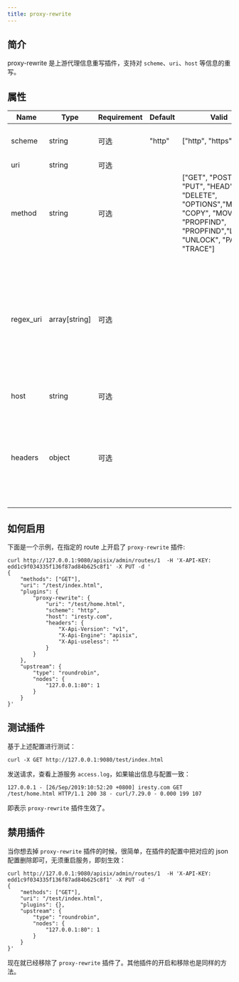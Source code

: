 ```yaml
---
title: proxy-rewrite
---
```


<!--
#
# Licensed to the Apache Software Foundation (ASF) under one or more
# contributor license agreements.  See the NOTICE file distributed with
# this work for additional information regarding copyright ownership.
# The ASF licenses this file to You under the Apache License, Version 2.0
# (the "License"); you may not use this file except in compliance with
# the License.  You may obtain a copy of the License at
#
#     http://www.apache.org/licenses/LICENSE-2.0
#
# Unless required by applicable law or agreed to in writing, software
# distributed under the License is distributed on an "AS IS" BASIS,
# WITHOUT WARRANTIES OR CONDITIONS OF ANY KIND, either express or implied.
# See the License for the specific language governing permissions and
# limitations under the License.
#
-->


## 简介

proxy-rewrite 是上游代理信息重写插件，支持对 `scheme`、`uri`、`host` 等信息的重写。

## 属性

| Name      | Type          | Requirement | Default | Valid             | Description                                                                                                                                                                                                                                                                                        |
| --------- | ------------- | ----------- | ------- | ----------------- | ---------------------------------------------------------------------------------------------------------------------------------------------------------------------------------------------------------------------------------------------------------------------------------------------------|
| scheme    | string        | 可选        | "http"  | ["http", "https"] | 不推荐使用。应该在 Upstream 的 scheme 字段设置上游的 scheme。
| uri       | string        | 可选        |         |                   | 转发到上游的新 `uri` 地址。                                                                                                                                                                                                                                                                             |
| method    | string        | 可选        |         | ["GET", "POST", "PUT", "HEAD", "DELETE", "OPTIONS","MKCOL", "COPY", "MOVE", "PROPFIND", "PROPFIND","LOCK", "UNLOCK", "PATCH", "TRACE"] | 将route的请求方法代理为该请求方法。                                                                                                                                                                                                                                                                             |
| regex_uri | array[string] | 可选        |         |                   | 转发到上游的新 `uri` 地址, 使用正则表达式匹配来自客户端的uri，当匹配成功后使用模板替换转发到上游的uri, 未匹配成功时将客户端请求的uri转发至上游。当 `uri` 和 `regex_uri` 同时存在时，`uri` 优先被使用。例如：["^/iresty/(.*)/(.*)/(.*)","/$1-$2-$3"] 第一个元素代表匹配来自客户端请求的uri正则表达式，第二个元素代表匹配成功后转发到上游的uri模板。 |
| host      | string        | 可选        |         |                   | 转发到上游的新 `host` 地址，例如：`iresty.com` 。                                                                                                                                                                                                                                                        |
| headers   | object        | 可选        |         |                   | 转发到上游的新 `headers`，可以设置多个。头信息如果存在将重写，不存在则添加。想要删除某个 header 的话，把对应的值设置为空字符串即可。支持使用 Nginx 的变量，需要以 `$` 开头，如 `client_addr: $remote_addr` ：表示请求头 `client_addr` 为客户端IP。                                                                               |

## 如何启用

下面是一个示例，在指定的 route 上开启了 `proxy-rewrite` 插件:

```shell
curl http://127.0.0.1:9080/apisix/admin/routes/1  -H 'X-API-KEY: edd1c9f034335f136f87ad84b625c8f1' -X PUT -d '
{
    "methods": ["GET"],
    "uri": "/test/index.html",
    "plugins": {
        "proxy-rewrite": {
            "uri": "/test/home.html",
            "scheme": "http",
            "host": "iresty.com",
            "headers": {
                "X-Api-Version": "v1",
                "X-Api-Engine": "apisix",
                "X-Api-useless": ""
            }
        }
    },
    "upstream": {
        "type": "roundrobin",
        "nodes": {
            "127.0.0.1:80": 1
        }
    }
}'
```

## 测试插件

基于上述配置进行测试：

```shell
curl -X GET http://127.0.0.1:9080/test/index.html
```

发送请求，查看上游服务 `access.log`，如果输出信息与配置一致：

```
127.0.0.1 - [26/Sep/2019:10:52:20 +0800] iresty.com GET /test/home.html HTTP/1.1 200 38 - curl/7.29.0 - 0.000 199 107
```

即表示 `proxy-rewrite` 插件生效了。

## 禁用插件

当你想去掉 `proxy-rewrite` 插件的时候，很简单，在插件的配置中把对应的 json 配置删除即可，无须重启服务，即刻生效：

```shell
curl http://127.0.0.1:9080/apisix/admin/routes/1  -H 'X-API-KEY: edd1c9f034335f136f87ad84b625c8f1' -X PUT -d '
{
    "methods": ["GET"],
    "uri": "/test/index.html",
    "plugins": {},
    "upstream": {
        "type": "roundrobin",
        "nodes": {
            "127.0.0.1:80": 1
        }
    }
}'
```

现在就已经移除了 `proxy-rewrite` 插件了。其他插件的开启和移除也是同样的方法。
